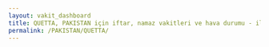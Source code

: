 ```yaml
---
layout: vakit_dashboard
title: QUETTA, PAKISTAN için iftar, namaz vakitleri ve hava durumu - ilçe/eyalet seç
permalink: /PAKISTAN/QUETTA/
---
```


<script type="text/javascript">
  var GLOBAL_COUNTRY = 'PAKISTAN';
  var GLOBAL_CITY = 'QUETTA';
  var GLOBAL_STATE = '';
  var lat = 72;
  var lon = 21;
</script>

